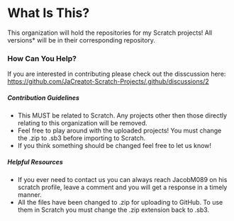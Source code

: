 # What Is This?
This organization will hold the repositories for my Scratch projects! All versions* will be in their corresponding repository. 
### How Can You Help?
If you are interested in contributing please check out the disscussion here: https://github.com/JaCreatot-Scratch-Projects/.github/discussions/2
##### Contribution Guidelines
* This MUST be related to Scratch. Any projects other then those directly relating to this organization will be removed.
* Feel free to play around with the uploaded projects! You must change the .zip to .sb3 before importing to Scratch.
* If you think something should be changed feel free to let us know!
##### Helpful Resources
* If you ever need to contact us you can always reach JacobM089 on his scratch profile, leave a comment and you will get a response in a timely manner.
* All the files have been changed to .zip for uploading to GitHub. To use them in Scratch you must change the .zip extension back to .sb3.
<!--

**Here are some ideas to get you started:**

🙋‍♀️ A short introduction - what is your organization all about?
🌈 Contribution guidelines - how can the community get involved?
👩‍💻 Useful resources - where can the community find your docs? Is there anything else the community should know?
🍿 Fun facts - what does your team eat for breakfast?
🧙 Remember, you can do mighty things with the power of [Markdown](https://docs.github.com/github/writing-on-github/getting-started-with-writing-and-formatting-on-github/basic-writing-and-formatting-syntax)
-->
